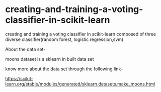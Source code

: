 # creating-and-training-a-voting-classifier-in-scikit-learn
creating and training a voting classifier in scikit-learn composed of three diverse classifier(random forest, logistic regression,svm)



About the data set-

moons dataset is a sklearn in built data set

know more about the data set through the following link-

https://scikit-learn.org/stable/modules/generated/sklearn.datasets.make_moons.html
